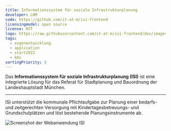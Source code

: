 ```yaml
---
title: Informationssystem für soziale Infrastrukturplanung
developer: LHM
code: https://github.com/it-at-m/isi-frontend
licensingmodel: open source
license: MIT
logo: https://raw.githubusercontent.com/it-at-m/isi-frontend/dev/images/logo.png
tags:
  - eigenentwicklung
  - application
  - start2022
  - k8s
sortingPriority: 3
---
```


Das **Informationssystem für soziale Infrastrukturplanung (ISI)** ist eine integrierte Lösung für das Referat für Stadtplanung und Bauordnung der Landeshauptstadt München.

---

ISI unterstützt die kommunale Pflichtaufgabe zur Planung einer bedarfs- und zeitgerechten Versorgung mit Kindertagesbetreuungs- und Grundschulplätzen und löst bestehende Planungsinstrumente ab.

![Screenshot der Webanwendung ISI](/inhouse/isi-screenshot.png)

